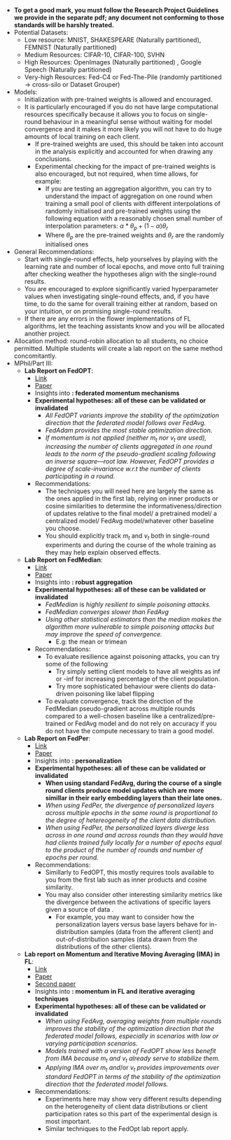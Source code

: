 - **To get a good mark, you must  follow the Research Project Guidelines we provide in the separate pdf; any document not conforming to those standards will be harshly treated.**
- Potential Datasets:
    - Low resource: MNIST, SHAKESPEARE (Naturally partitioned), FEMNIST (Naturally partitioned)
    - Medium Resources: CIFAR-10, CIFAR-100, SVHN
    - High Resources: OpenImages (Naturally partitioned) , Google Speech (Naturally partitioned)
    - Very-high Resources: Fed-C4 or Fed-The-Pile (randomly partitioned → cross-silo or Dataset Grouper)
- Models:
    - Initialization with pre-trained weights is allowed and encouraged.
    - It is particularly encouraged if you do not have large computational resources specifically because it allows you to focus on single-round behaviour in a meaningful sense without waiting for model convergence and it makes it more likely you will not have to do huge amounts of local training on each client.
        - If pre-trained weights are used, this should be taken into account in the analysis explicitly and accounted for when drawing any conclusions.
        - Experimental checking for the impact of pre-trained weights is also encouraged, but not required, when time allows, for example:
            - If you are testing an aggregation algorithm, you can try to understand the impact of aggregation on one round when training a small pool of clients with different interpolations of randomly initialised and pre-trained weights using the following equation with a reasonably chosen small number of interpolation parameters: $\alpha * \theta_{p} + (1-\alpha) \theta_r$
            - Where $\theta_p$ are the pre-trained weights and $\theta_r$ are the randomly initialised ones
- General Recommendations:
    - Start with single-round effects, help yourselves by playing with the learning rate and number of local epochs, and move onto full training after checking weather the hypotheses align with the single-round results.
    - You are encouraged to explore significantly varied hyperparameter values when investigating single-round effects, and, if you have time, to do the same for overall training either at random, based on your intuition, or on promising single-round results.
    - If there are any errors in the flower implementations of FL algorithms, let the teaching assistants know and you will be allocated another project.
- Allocation method: round-robin allocation to all students, no choice permitted. Multiple students will create a lab report on the same method concomitantly.
- MPhil/Part III:
    - **Lab Report on FedOPT**:
        - [Link](https://github.com/adap/flower/blob/main/src/py/flwr/server/strategy/fedopt.py)
        - [Paper](https://arxiv.org/pdf/2003.00295.pdf)
        - Insights into **: federated momentum mechanisms**
        - **Experimental hypotheses: all of these can be validated or invalidated**
            - *All FedOPT variants improve the stability of the optimization direction that the federated model follows over FedAvg.*
            - *FedAdam provides the most stable optimization direction.*
            - *If momentum is not applied (neither $m_t$ nor $v_t$ are used),* *increasing the number of clients aggregated in one round leads to the norm of the pseudo-gradient scaling following an inverse square—root law.  However, FedOPT provides a degree of scale-invariance w.r.t the number of clients participating in a round.*
        - Recommendations:
            - The techniques you will need here are largely the same as the ones applied in the first lab, relying  on inner products or cosine similarities to determine the informativeness/direction of updates relative to the final model/ a pretrained model/ a centralized model/ FedAvg model/whatever other baseline you choose.
            - You should explicitly track $m_t$  and $v_t$ both in single-round experiments and during the course of the whole training as they may help explain observed effects.
    - **Lab Report on FedMedian**:
        - [Link](https://github.com/adap/flower/blob/main/src/py/flwr/server/strategy/fedmedian.py)
        - [Paper](https://www.notion.so/Ring-Allreduce-30a7f8765cea4808b552eb0154813835?pvs=21)
        - Insights into **: robust aggregation**
        - **Experimental hypotheses: all of these can be validated or invalidated**
            - *FedMedian* is *highly resilient to simple poisoning attacks.*
            - *FedMedian converges slower than FedAvg*
            - *Using other statistical estimators than the median  makes the algorithm more vulnerable to simple poisoning attacks but may improve the speed of convergence.*
                - E.g: the mean or trimean
        - Recommendations:
            - To evaluate resilience against poisoning attacks, you can try some of the following
                - Try simply setting client models to have all weights as inf or -inf for increasing percentage of the client population.
                - Try more sophisticated behaviour were clients do data-driven poisoning like label flipping
            - To evaluate convergence, track the direction of the FedMedian pseudo-gradient across multiple rounds compared to a well-chosen baseline like a centralized/pre-trained or FedAvg model and do not rely on accuracy if you do not have the compute necessary to train a good model.
    - **Lab Report on FedPer**:
        - [Link](https://github.com/adap/flower/blob/main/baselines/fedper/fedper/strategy.py)
        - [Paper](https://arxiv.org/abs/1912.00818)
        - Insights into **: personalization**
        - **Experimental hypotheses: all of these can be validated or invalidated**
            - **************************When using standard FedAvg, during the course of a single round clients produce model updates which are more simillar in their early embedding layers than their late ones.**************************
            - *When using FedPer, the divergence of personalized layers across multiple epochs in the same round is proportional to the degree of hetereogeneity of the client data distribution.*
            - *When using FedPer, the personalized layers diverge less across in one round and across rounds than they would have had clients trained fully locally for a number of epochs equal to the product of the number of rounds and number of epochs per round.*
        - Recommendations:
            - Simillarly to FedOPT, this mostly requires tools available to you from the first lab such as inner products and cosine similarity.
            - You may also consider other interesting similarity metrics like the divergence between the activations of specific layers given a source of data .
                - For example, you may want to consider how the personalization layers versus base layers behave for in-distribution samples (data from the afferent client) and out-of-distribution samples (data drawn from the distributions of the other clients).
    - **Lab report on Momentum and Iterative Moving Averaging (IMA) in FL**:
        - [Link](https://github.com/adap/flower/blob/main/src/py/flwr/server/strategy/fedopt.py)
        - [Paper](https://arxiv.org/pdf/2003.00295.pdf)
        - [Second paper](https://arxiv.org/pdf/2305.07845.pdf)
        - Insights into **: momentum in FL and iterative averaging techniques**
        - **Experimental hypotheses: all of these can be validated or invalidated**
            - *When using FedAvg, averaging weights from multiple rounds improves the stability of the optimization direction that the federated model follows, especially in scenarios with low or varying participation scenarios.*
            - *Models trained with a version of FedOPT show less benefit from IMA because $m_t$ and $v_t$ already serve to stabilize them.*
            - *Applying IMA over $m_t$ and*/or *$v_t$ provides improvements over standard FedOPT in terms of the stability of the optimization direction that the federated model follows.*
        - Recommendations:
            - Experiments here may show very different results depending on the heterogeneity of client data distributions or client participation rates so this part of the experimental design is most important.
            - Similar techniques to the FedOpt lab report apply.